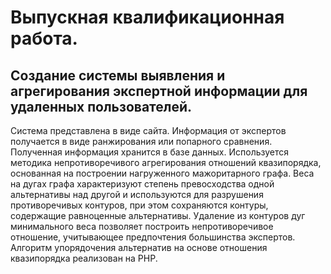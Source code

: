 # Выпускная квалификационная работа.
Cоздание системы выявления и агрегирования экспертной информации для удаленных пользователей.
---
Система представлена в виде сайта.
Информация от экспертов получается в виде ранжирования или попарного сравнения. Полученная информация хранится в базе данных.
Используется методика непротиворечивого агрегирования отношений квазипорядка, основанная на построении нагруженного мажоритарного графа.
Веса на дугах графа характеризуют степень превосходства одной альтернативы над другой и используются для разрушения противоречивых контуров, при этом сохраняются контуры, содержащие равноценные альтернативы.
Удаление из контуров дуг минимального веса позволяет построить непротиворечивое отношение, учитывающее предпочтения большинства экспертов.
Алгоритм упорядочения альтернатив на основе отношения квазипорядка реализован на PHP.

